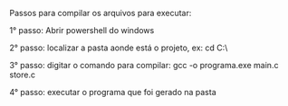 Passos para compilar os arquivos para executar:

1° passo: Abrir powershell do windows 

2° passo: localizar a pasta aonde está o projeto, ex: cd C:\

3° passo: digitar o comando para compilar: gcc -o programa.exe main.c store.c

4° passo: executar o programa que foi gerado na pasta
